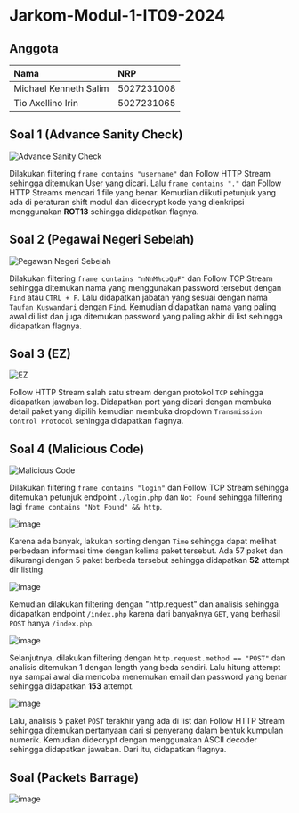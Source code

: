 # Jarkom-Modul-1-IT09-2024

## Anggota

| Nama                  | NRP        |
| :-------------------- | :--------- |
| Michael Kenneth Salim | 5027231008 |
| Tio Axellino Irin     | 5027231065 |

## Soal 1 (Advance Sanity Check)

![Advance Sanity Check](https://github.com/user-attachments/assets/2628f40e-38d9-4423-9edd-f9704ba5d9d9)

Dilakukan filtering `frame contains "username"` dan Follow HTTP Stream sehingga ditemukan User yang dicari. Lalu `frame contains "."` dan Follow HTTP Streams mencari 1 file yang benar. Kemudian diikuti petunjuk yang ada di peraturan shift modul dan didecrypt kode yang dienkripsi menggunakan **ROT13** sehingga didapatkan flagnya.

## Soal 2 (Pegawai Negeri Sebelah)

![Pegawan Negeri Sebelah](https://github.com/user-attachments/assets/1d60fa2d-09be-43d8-ac4f-6e32fe26307a)

Dilakukan filtering `frame contains "nNnM%coQuF"` dan Follow TCP Stream sehingga ditemukan nama yang menggunakan password tersebut dengan `Find` atau `CTRL + F`. Lalu didapatkan jabatan yang sesuai dengan nama `Taufan Kuswandari` dengan `Find`. Kemudian didapatkan nama yang paling awal di list dan juga ditemukan password yang paling akhir di list sehingga didapatkan flagnya.

## Soal 3 (EZ)

![EZ](https://github.com/user-attachments/assets/3e6153cb-9962-42b6-9956-43ad57aea98a)

Follow HTTP Stream salah satu stream dengan protokol `TCP` sehingga didapatkan jawaban log. Didapatkan port yang dicari dengan membuka detail paket yang dipilih kemudian membuka dropdown `Transmission Control Protocol` sehingga didapatkan flagnya.

## Soal 4 (Malicious Code)

![Malicious Code](https://github.com/user-attachments/assets/defe65d2-01b4-4e7b-8fc2-7037d9bd5a3f)

Dilakukan filtering `frame contains "login"` dan Follow TCP Stream sehingga ditemukan petunjuk endpoint `./login.php` dan `Not Found` sehingga filtering lagi `frame contains "Not Found" && http`. 

![image](https://github.com/user-attachments/assets/b4a5c59d-d392-470d-8b03-daf568c6ff1e)

Karena ada banyak, lakukan sorting dengan `Time` sehingga dapat melihat perbedaan informasi time dengan kelima paket tersebut. Ada 57 paket dan dikurangi dengan 5 paket berbeda tersebut sehingga didapatkan **52** attempt dir listing. 

![image](https://github.com/user-attachments/assets/e78a3d3b-ce34-4c8d-b9cf-2f862396ef07)

Kemudian dilakukan filtering dengan "http.request" dan analisis sehingga didapatkan endpoint `/index.php` karena dari banyaknya `GET`, yang berhasil `POST` hanya `/index.php`.

![image](https://github.com/user-attachments/assets/953dcf0e-bcae-485b-8385-cc6c66fd8092)

Selanjutnya, dilakukan filtering dengan `http.request.method == "POST"` dan analisis ditemukan 1 dengan length yang beda sendiri. Lalu hitung attempt nya sampai awal dia mencoba menemukan email dan password yang benar sehingga didapatkan **153** attempt.

![image](https://github.com/user-attachments/assets/0535170f-81c1-4ffa-a0de-84e7e46d37f9)

Lalu, analisis 5 paket `POST` terakhir yang ada di list dan Follow HTTP Stream sehingga ditemukan pertanyaan dari si penyerang dalam bentuk kumpulan numerik. Kemudian didecrypt dengan menggunakan ASCII decoder sehingga didapatkan jawaban. Dari itu, didapatkan flagnya.

## Soal (Packets Barrage)

![image](https://github.com/user-attachments/assets/9b6817b4-ecef-4ed9-b68a-03988bf157b0)



